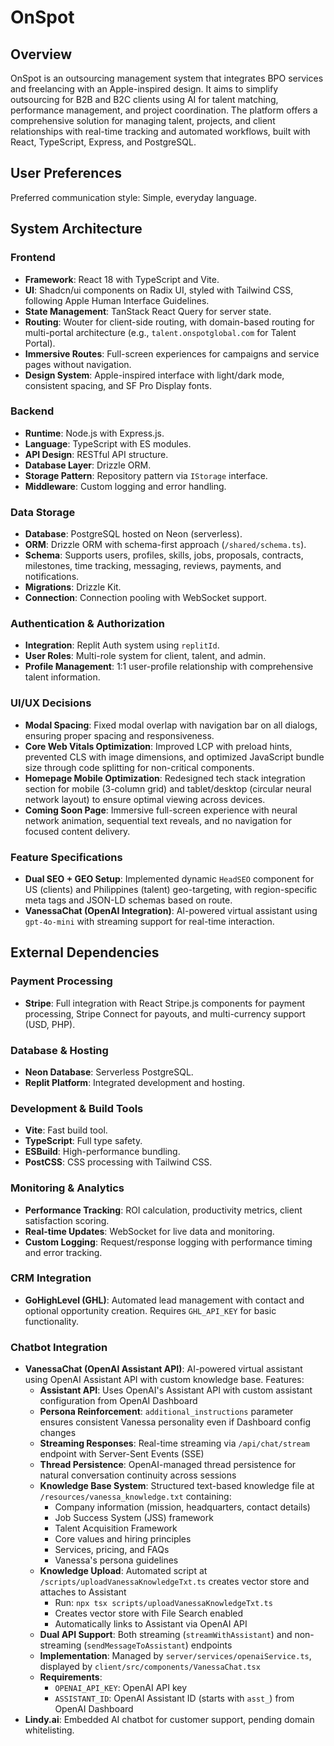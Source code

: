 # OnSpot

## Overview
OnSpot is an outsourcing management system that integrates BPO services and freelancing with an Apple-inspired design. It aims to simplify outsourcing for B2B and B2C clients using AI for talent matching, performance management, and project coordination. The platform offers a comprehensive solution for managing talent, projects, and client relationships with real-time tracking and automated workflows, built with React, TypeScript, Express, and PostgreSQL.

## User Preferences
Preferred communication style: Simple, everyday language.

## System Architecture

### Frontend
- **Framework**: React 18 with TypeScript and Vite.
- **UI**: Shadcn/ui components on Radix UI, styled with Tailwind CSS, following Apple Human Interface Guidelines.
- **State Management**: TanStack React Query for server state.
- **Routing**: Wouter for client-side routing, with domain-based routing for multi-portal architecture (e.g., `talent.onspotglobal.com` for Talent Portal).
- **Immersive Routes**: Full-screen experiences for campaigns and service pages without navigation.
- **Design System**: Apple-inspired interface with light/dark mode, consistent spacing, and SF Pro Display fonts.

### Backend
- **Runtime**: Node.js with Express.js.
- **Language**: TypeScript with ES modules.
- **API Design**: RESTful API structure.
- **Database Layer**: Drizzle ORM.
- **Storage Pattern**: Repository pattern via `IStorage` interface.
- **Middleware**: Custom logging and error handling.

### Data Storage
- **Database**: PostgreSQL hosted on Neon (serverless).
- **ORM**: Drizzle ORM with schema-first approach (`/shared/schema.ts`).
- **Schema**: Supports users, profiles, skills, jobs, proposals, contracts, milestones, time tracking, messaging, reviews, payments, and notifications.
- **Migrations**: Drizzle Kit.
- **Connection**: Connection pooling with WebSocket support.

### Authentication & Authorization
- **Integration**: Replit Auth system using `replitId`.
- **User Roles**: Multi-role system for client, talent, and admin.
- **Profile Management**: 1:1 user-profile relationship with comprehensive talent information.

### UI/UX Decisions
- **Modal Spacing**: Fixed modal overlap with navigation bar on all dialogs, ensuring proper spacing and responsiveness.
- **Core Web Vitals Optimization**: Improved LCP with preload hints, prevented CLS with image dimensions, and optimized JavaScript bundle size through code splitting for non-critical components.
- **Homepage Mobile Optimization**: Redesigned tech stack integration section for mobile (3-column grid) and tablet/desktop (circular neural network layout) to ensure optimal viewing across devices.
- **Coming Soon Page**: Immersive full-screen experience with neural network animation, sequential text reveals, and no navigation for focused content delivery.

### Feature Specifications
- **Dual SEO + GEO Setup**: Implemented dynamic `HeadSEO` component for US (clients) and Philippines (talent) geo-targeting, with region-specific meta tags and JSON-LD schemas based on route.
- **VanessaChat (OpenAI Integration)**: AI-powered virtual assistant using `gpt-4o-mini` with streaming support for real-time interaction.

## External Dependencies

### Payment Processing
- **Stripe**: Full integration with React Stripe.js components for payment processing, Stripe Connect for payouts, and multi-currency support (USD, PHP).

### Database & Hosting
- **Neon Database**: Serverless PostgreSQL.
- **Replit Platform**: Integrated development and hosting.

### Development & Build Tools
- **Vite**: Fast build tool.
- **TypeScript**: Full type safety.
- **ESBuild**: High-performance bundling.
- **PostCSS**: CSS processing with Tailwind CSS.

### Monitoring & Analytics
- **Performance Tracking**: ROI calculation, productivity metrics, client satisfaction scoring.
- **Real-time Updates**: WebSocket for live data and monitoring.
- **Custom Logging**: Request/response logging with performance timing and error tracking.

### CRM Integration
- **GoHighLevel (GHL)**: Automated lead management with contact and optional opportunity creation. Requires `GHL_API_KEY` for basic functionality.

### Chatbot Integration
- **VanessaChat (OpenAI Assistant API)**: AI-powered virtual assistant using OpenAI Assistant API with custom knowledge base. Features:
  - **Assistant API**: Uses OpenAI's Assistant API with custom assistant configuration from OpenAI Dashboard
  - **Persona Reinforcement**: `additional_instructions` parameter ensures consistent Vanessa personality even if Dashboard config changes
  - **Streaming Responses**: Real-time streaming via `/api/chat/stream` endpoint with Server-Sent Events (SSE)
  - **Thread Persistence**: OpenAI-managed thread persistence for natural conversation continuity across sessions
  - **Knowledge Base System**: Structured text-based knowledge file at `/resources/vanessa_knowledge.txt` containing:
    - Company information (mission, headquarters, contact details)
    - Job Success System (JSS) framework
    - Talent Acquisition Framework
    - Core values and hiring principles
    - Services, pricing, and FAQs
    - Vanessa's persona guidelines
  - **Knowledge Upload**: Automated script at `/scripts/uploadVanessaKnowledgeTxt.ts` creates vector store and attaches to Assistant
    - Run: `npx tsx scripts/uploadVanessaKnowledgeTxt.ts`
    - Creates vector store with File Search enabled
    - Automatically links to Assistant via OpenAI API
  - **Dual API Support**: Both streaming (`streamWithAssistant`) and non-streaming (`sendMessageToAssistant`) endpoints
  - **Implementation**: Managed by `server/services/openaiService.ts`, displayed by `client/src/components/VanessaChat.tsx`
  - **Requirements**: 
    - `OPENAI_API_KEY`: OpenAI API key
    - `ASSISTANT_ID`: OpenAI Assistant ID (starts with `asst_`) from OpenAI Dashboard
- **Lindy.ai**: Embedded AI chatbot for customer support, pending domain whitelisting.